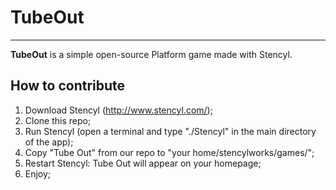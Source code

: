 # TubeOut
----------
**TubeOut** is a simple open-source Platform game made with Stencyl. 

## How to contribute
1. Download Stencyl (http://www.stencyl.com/);
2. Clone this repo;
3. Run Stencyl (open a terminal and type "./Stencyl" in the main directory of the app);
4. Copy "Tube Out" from our repo to "your home/stencylworks/games/";
5. Restart Stencyl: Tube Out will appear on your homepage;
6. Enjoy;
